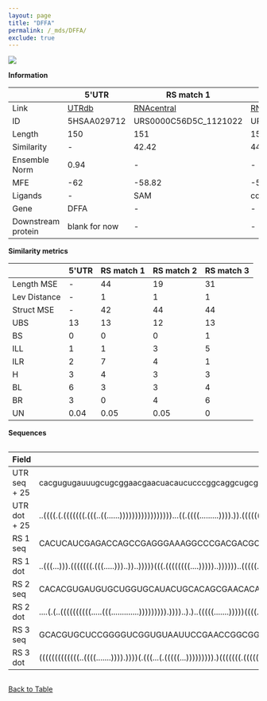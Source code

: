 ```yaml
---
layout: page
title: "DFFA"
permalink: /_mds/DFFA/
exclude: true
---
```




![](../../alns_9.28.22/aln_5HSAA029712_0.956.png?raw=true)


**Information**

| | 5'UTR       | RS match 1   | RS match 2  | RS match 3 |
| ---- | ----------- | ----------- | ----------- | ----------- |
| Link | <a href="http://utrdb.ba.itb.cnr.it/getutr/5HSAA029712/1" target="_blank" rel="noopener noreferrer">UTRdb</a>   | <a href="https://rnacentral.org/rna/URS0000C56D5C/1121022" target="_blank" rel="noopener noreferrer">RNAcentral</a>     |<a href="https://rnacentral.org/rna/URS0002324CDF/1517936" target="_blank" rel="noopener noreferrer">RNAcentral</a>  | <a href="https://rnacentral.org/rna/URS0000C75DD7/1184609" target="_blank" rel="noopener noreferrer">RNAcentral</a>   |
| ID | 5HSAA029712     | URS0000C56D5C_1121022     | URS0002324CDF_1517936     | URS0000C75DD7_1184609     |
| Length | 150     |  151    | 151   |  149    |
| Similarity | - | 42.42 | 44.30 | 44.36 |
| Ensemble Norm | 0.94 | - | - | - |
| MFE | -62 | -58.82 | -56.49 | -64.95 |
| Ligands | - | SAM | cobalamin | FMN |
| Gene | DFFA | - | - | - |
| Downstream protein | blank for now    |    -    | -  | - |


**Similarity metrics**

| | 5'UTR       | RS match 1   | RS match 2  | RS match 3 |
| ---- | ----------- | ----------- | ----------- | ----------- |
| Length MSE | - | 44 | 19 | 31 |
| Lev Distance | - | 1 | 1 | 1 |
| Struct MSE | - | 42 | 44 | 44 |
| UBS| 13 | 13 | 12 | 13 |
| BS | 0 | 0 | 0 | 1 |
| ILL | 1 | 1 | 3 | 5 |
| ILR | 2 | 7 | 4 | 1 |
| H | 3 | 4 | 3 | 3 |
| BL | 6 | 3 | 3 | 4 |
| BR | 3 | 0 | 4 | 6 |
| UN | 0.04 | 0.05 | 0.05 | 0 |

**Sequences**


<div style="overflow-x:auto;">

<table>
<colgroup>
<col width="30%" />
<col width="70%" />
</colgroup>
<thead>
<tr class="header">
<th>Field</th>
<th>Description</th>
</tr>
</thead>
<tbody>
<tr>
<td markdown="span">UTR seq + 25 </td>
<td markdown="span"> cacgugugauuugcugcggaacgaacuacaucucccggcaggcugcggaagggggucgaguagaaggaccgccgcuccggccucccgcgacuucucgaaggugggcaggucccaccuuguggaggATGGAGGTGACCGGGGACGCCGGGG </td>
</tr>
<tr>
<td markdown="span">UTR dot + 25  </td>
<td markdown="span"> ..((((.(.(((((((.(((..((......)))))))))))))))))...((.((((.........)))).)).(((((((.((((.((((((((((((((((((.....)))))))).))......))))))...)))))).)))))))
</td>
</tr>


<tr>
<td markdown="span">RS 1 seq </td>
<td markdown="span"> CACUCAUCGAGACCAGCCGAGGGAAAGGCCCGACGACGCUGGGGCAACCGCUGCACAUGCAGUAUGGUGCCAACUCCUACAGGGCUGCCCAAGCAGUUCGCAUCUCUUCGAUGCGAGUUGCGGAAAGCAUAAAAGCCCUGACAGAUGAGAG
</td>
</tr>


<tr>
<td markdown="span">RS 1 dot </td>
<td markdown="span"> ..(((...))).(((((((.(((.....)))..))..)))))(((.((((((((....)))))..))))))..(((((.(((((((((((..((((((((((((.....))))))))))))))...))).....))))))..))..)))..
</td>
</tr>


<tr>
<td markdown="span">RS 2 seq </td>
<td markdown="span"> CACACGUGAUGUGCUGGUGCAUACUGCACAGCGAACACAAGCACACCAGUCACAGGGGGAAGCCGGUCGAAAUCCGGCGCUGACCCGCAACGGUGGGUUGCCUCGUCGCGAGGCAGCGAGCCCGAUUACCCAGCGACUGCGUGAGCGGCAC
</td>
</tr>


<tr>
<td markdown="span">RS 2 dot </td>
<td markdown="span"> ....(.(..((((((((((.....(((.............))))))))).))))..).)..(((((.......)))))((((..(((((.((.((((((((((((...)))))))............))))).))..)))).)..))))..
</td>
</tr>


<tr>
<td markdown="span">RS 3 seq </td>
<td markdown="span"> GCACGUGCUCCGGGGUCGGUGUAAUUCCGAACCGGCGGUGAUAGUCCGCGACCCGCGGCCACGGGCCUCCAACCGGAGGUCGGUGGGGCGGUUGAUCUGGUGAAAUUCCAGAACCGACGGUGAAAGUCCGGAUGAGAGGCAGCACGUGC
</td>
</tr>


<tr>
<td markdown="span">RS 3 dot </td>
<td markdown="span"> (((((((((((((..((((.......)))).))))(.(((...(.(((((...))))))))).)(((((((.(((((..(((.((...((((...(((((.......))))))))).)).)))...))))).)).))))))))))))))
</td>
</tr>

</tbody>
</table>


</div>


[Back to Table](../../display)
